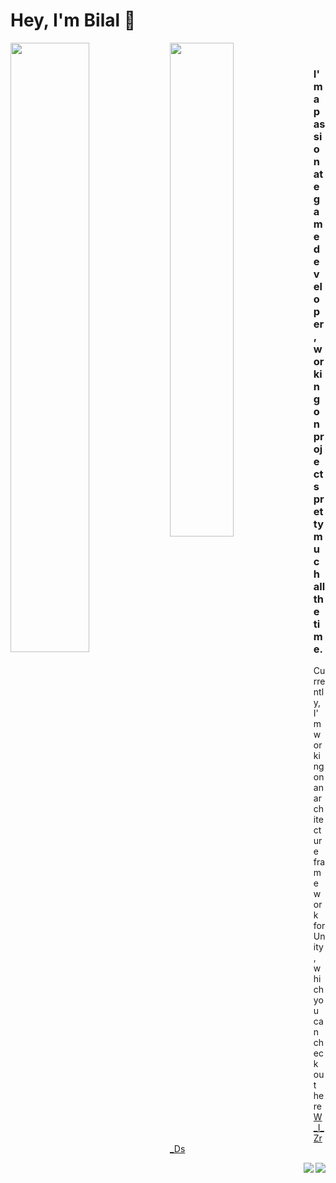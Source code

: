 # Hey, I'm Bilal 👋

<img align="left" width="50%" src="https://github-readme-stats.vercel.app/api?username=Bilal-A-G&count_private=true&show_icons=true&theme=dark"/>
<img align="left" width="45%" src="https://github-readme-stats.vercel.app/api/top-langs/?username=Bilal-A-G&layout=compact&theme=dark"/>

&emsp;



### I'm a passionate game developer, working on projects pretty much all the time.

Currently, I'm working on an architecture framework for Unity, which you can check out here [W_I_Zr_Ds](https://github.com/Bilal-A-G/W_I_Zr_Ds)

<img align="right" src="https://img.shields.io/badge/c%23-%23239120.svg?style=for-the-badge&logo=c-sharp&logoColor=white"/>
<img align="right" src="https://img.shields.io/badge/unity-%23000000.svg?style=for-the-badge&logo=unity&logoColor=white"/>

<!--
**Bilal-A-G/Bilal-A-G** is a ✨ _special_ ✨ repository because its `README.md` (this file) appears on your GitHub profile.

Here are some ideas to get you started:

- 🔭 I’m currently working on ...
- 🌱 I’m currently learning ...
- 👯 I’m looking to collaborate on ...
- 🤔 I’m looking for help with ...
- 💬 Ask me about ...
- 📫 How to reach me: ...
- 😄 Pronouns: ...
- ⚡ Fun fact: ...
-->
